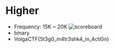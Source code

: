 # Higher
* Frequency: 15K ~ 20K
![scoreboard](screenshot.png)
* binary
* VolgaCTF{5t3g0_m4tr3shk4_in_4cti0n}